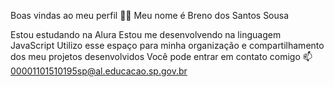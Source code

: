  Boas vindas ao meu perfil 💙💙
Meu nome é Breno dos Santos Sousa

Estou estudando na Alura
Estou me desenvolvendo na linguagem JavaScript
Utilizo esse espaço para minha organização e compartilhamento dos meu projetos desenvolvidos
Você pode entrar em contato comigo 📫
00001101510195sp@al.educacao.sp.gov.br
